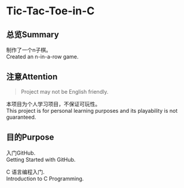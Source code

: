 # Tic-Tac-Toe-in-C
## 总览Summary
制作了一个n子棋。<br>
Created an n-in-a-row game.<br>
## 注意Attention
> Project may not be English friendly.<br>

本项目为个人学习项目，不保证可玩性。<br>
This project is for personal learning purposes and its playability is not guaranteed.<br>
## 目的Purpose
入门GitHub.<br>
Getting Started with GitHub.<br>

C 语言编程入门.<br>
Introduction to C Programming.<br>
